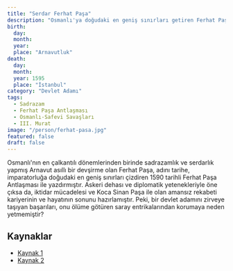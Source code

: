 ```yaml
---
title: "Serdar Ferhat Paşa"
description: "Osmanlı'ya doğudaki en geniş sınırları getiren Ferhat Paşa Antlaşması'nı imzalayan sadrazam ve serdar."
birth:
  day: 
  month: 
  year: 
  place: "Arnavutluk"
death:
  day: 
  month: 
  year: 1595
  place: "İstanbul"
category: "Devlet Adamı"
tags:
  - Sadrazam
  - Ferhat Paşa Antlaşması
  - Osmanlı-Safevi Savaşları
  - III. Murat
image: "/person/ferhat-pasa.jpg"
featured: false
draft: false
---
```


Osmanlı'nın en çalkantılı dönemlerinden birinde sadrazamlık ve serdarlık yapmış Arnavut asıllı bir devşirme olan Ferhat Paşa, adını tarihe, imparatorluğa doğudaki en geniş sınırları çizdiren 1590 tarihli Ferhat Paşa Antlaşması ile yazdırmıştır. Askeri dehası ve diplomatik yetenekleriyle öne çıksa da, iktidar mücadelesi ve Koca Sinan Paşa ile olan amansız rekabeti kariyerinin ve hayatının sonunu hazırlamıştır. Peki, bir devlet adamını zirveye taşıyan başarıları, onu ölüme götüren saray entrikalarından korumaya neden yetmemiştir?

## Kaynaklar

- [Kaynak 1](https://islamansiklopedisi.org.tr/ferhad-pasa)
- [Kaynak 2](https://www.eyupsultan.bel.tr/tr/main/pages/sadrazam-ferhat-pasa/1208)